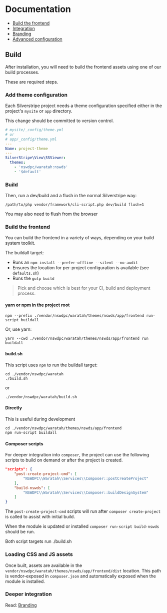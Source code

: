# Documentation

+ [Build the frontend](./#build-the-frontend)
+ [Integration](./002_integration.md)
+ [Branding](./100_branding.md)
+ [Advanced configuration](./101_advanced_configuration)

## Build

After installation, you will need to build the frontend assets using one of our build processes.

These are required steps.

### Add theme configuration

Each Silverstripe project needs a theme configuration specified either in the project's `mysite` or `app` directory.

This change should be committed to version control.


```yaml
# mysite/_config/theme.yml
# or
# app/_config/theme.yml
---
Name: project-theme
---
SilverStripe\View\SSViewer:
  themes:
    - 'nswdpc/waratah:nswds'
    - '$default'
```

### Build

Then, run a dev/build and a flush in the normal Silverstripe way:

```shell
/path/to/php vendor/framework/cli-script.php dev/build flush=1
```

You may also need to flush from the browser

### Build the frontend

You can build the frontend in a variety of ways, depending on your build system toolkit.

The buildall target:
+ Runs an `npm install --prefer-offline --silent --no-audit`
+ Ensures the location for per-project configuration is available (see `defaults.sh`)
+ Runs the `gulp build`

> Pick and choose which is best for your CI, build and deployment process.

#### yarn or npm in the project root

```shell
npm --prefix ./vendor/nswdpc/waratah/themes/nswds/app/frontend run-script buildall
```

Or, use yarn:

```shell
yarn --cwd ./vendor/nswdpc/waratah/themes/nswds/app/frontend run buildall
```

#### build.sh

This script uses `npm` to run the buildall target:

```shell
cd ./vendor/nswdpc/waratah
./build.sh
```
or
```shell
./vendor/nswdpc/waratah/build.sh
```

#### Directly

This is useful during development

```shell
cd ./vendor/nswdpc/waratah/themes/nswds/app/frontend
npm run-script buildall
```

#### Composer scripts

For deeper integration into `composer`, the project can use the following scripts to build on demand or after the project is created.

```json
"scripts": {
    "post-create-project-cmd": [
        "NSWDPC\\Waratah\\Services\\Composer::postCreateProject"
    ],
    "build-nswds": [
        "NSWDPC\\Waratah\\Services\\Composer::buildDesignSystem"
    ]
}
```

The `post-create-project-cmd` scripts will run after `composer create-project` is called to assist with initial build.

When the module is updated or installed `composer run-script build-nswds` should be run.

Both script targets run ./build.sh


### Loading CSS and JS assets

Once built, assets are available in the `vendor/nswdpc/waratah/themes/nswds/app/frontend/dist` location. This path is vendor-exposed in `composer.json` and automatically exposed when the module is installed.

### Deeper integration

Read: [Branding](./100_branding.md)
